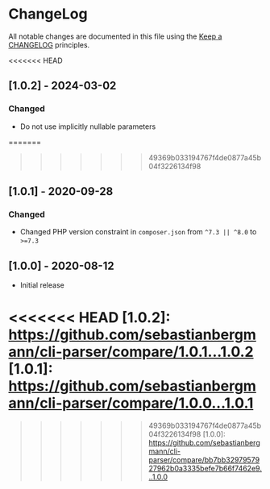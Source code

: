 # ChangeLog

All notable changes are documented in this file using the [Keep a CHANGELOG](https://keepachangelog.com/) principles.

<<<<<<< HEAD
## [1.0.2] - 2024-03-02

### Changed

* Do not use implicitly nullable parameters

=======
>>>>>>> 49369b033194767f4de0877a45b04f3226134f98
## [1.0.1] - 2020-09-28

### Changed

* Changed PHP version constraint in `composer.json` from `^7.3 || ^8.0` to `>=7.3`

## [1.0.0] - 2020-08-12

* Initial release

<<<<<<< HEAD
[1.0.2]: https://github.com/sebastianbergmann/cli-parser/compare/1.0.1...1.0.2
[1.0.1]: https://github.com/sebastianbergmann/cli-parser/compare/1.0.0...1.0.1
=======
>>>>>>> 49369b033194767f4de0877a45b04f3226134f98
[1.0.0]: https://github.com/sebastianbergmann/cli-parser/compare/bb7bb3297957927962b0a3335befe7b66f7462e9...1.0.0

